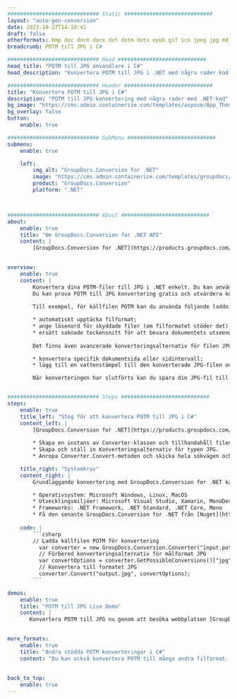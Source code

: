 ```yaml
---
############################# Static ############################
layout: "auto-gen-conversion"
date: 2023-10-27T14:19:41
draft: false
otherformats: bmp doc docm docx dot dotm dotx epub gif ico jpeg jpg md odt ott pdf png psd rtf tex tif tiff txt xps
breadcrumb: POTM till JPG i C#

############################# Head ############################
head_title: "POTM till JPG omvandlare i C#"
head_description: "Konvertera POTM till JPG i .NET med några rader kod. Använd GroupDocs Document Conversion API för att konvertera över 160 filformat."

############################# Header ############################
title: "Konvertera POTM till JPG i C#"
description: "POTM till JPG konvertering med några rader med .NET-kod"
bg_image: "https://cms.admin.containerize.com/templates/aspose/App_Themes/V3/images/bg/header1.png"
bg_overlay: false
button:
    enable: true

############################# SubMenu ############################
submenu:
    enable: true

    left:
        img_alt: "GroupDocs.Conversion for .NET"
        image: "https://cms.admin.containerize.com/templates/groupdocs/images/product-logos/90x90-noborder/groupdocs-conversion-net.png"
        product: "GroupDocs.Conversion"
        platform: ".NET"



############################# About ############################
about:
    enable: true
    title: "Om GroupDocs.Conversion for .NET API"
    content: |
        [GroupDocs.Conversion for .NET](https://products.groupdocs.com/conversion/net/) kan användas för att konvertera Microsoft Word, Excel, PowerPoint, PDF, Visio och andra format. GroupDocs.Conversion är ett fristående API som är lämpligt för back-end och interna system där hög prestanda krävs. Det beror inte på någon programvara som Microsoft eller Open Office.
    

overview:
    enable: true
    content: |
        Konvertera dina POTM-filer till JPG i .NET enkelt. Du kan använda bara ett par C# kodrader i valfri plattform som du vill, som - Windows, Linux, macOS.
        Du kan prova POTM till JPG konvertering gratis och utvärdera konverteringsresultatens kvalitet. Tillsammans med enkla filkonverteringsscenarier kan du prova mer avancerade alternativ för att ladda källfilen POTM och för att spara resultatet JPG. 
        
        Till exempel, för källfilen POTM kan du använda följande laddningsalternativ:

        * automatiskt upptäcka filformat;
        * ange lösenord för skyddade filer (om filformatet stöder det);
        * ersätt saknade teckensnitt för att bevara dokumentets utseende.
        
        Det finns även avancerade konverteringsalternativ för filen JPG:

        * konvertera specifik dokumentsida eller sidintervall;
        * lägg till en vattenstämpel till den konverterade JPG-filen och många fler.

        När konverteringen har slutförts kan du spara din JPG-fil till den lokala filsökvägen eller någon tredje parts lagring som FTP, Amazon S3, Google Drive, Dropbox etc. Observera - för att konvertera POTM till {{ TO}} det finns inget behov av någon ytterligare programvara installerad - som MS Office, Open Office, Adobe Acrobat Reader etc.


############################# Steps ############################
steps:
    enable: true
    title_left: "Steg för att konvertera POTM till JPG i C#"
    content_left: |
        [GroupDocs.Conversion for .NET](https://products.groupdocs.com/conversion/net/) gör det enkelt för utvecklare att konvertera en POTM-fil till JPG med några rader kod.
        
        * Skapa en instans av Converter-klassen och tillhandahåll filen POTM med den fullständiga sökvägen
        * Skapa och ställ in Konverteringsalternativ för typen JPG.
        * Anropa Converter.Convert-metoden och skicka hela sökvägen och formatet (JPG) som en parameter

    title_right: "Systemkrav"
    content_right: |
        Grundläggande konvertering med GroupDocs.Conversion for .NET kan göras med bara några enkla steg. Våra API:er stöds på alla större plattformar och operativsystem. Innan du kör koden nedan, se till att du har följande förutsättningar installerade på ditt system.

        * Operativsystem: Microsoft Windows, Linux, MacOS
        * Utvecklingsmiljöer: Microsoft Visual Studio, Xamarin, MonoDevelop
        * Frameworks: .NET Framework, .NET Standard, .NET Core, Mono
        * Få den senaste GroupDocs.Conversion for .NET från [Nuget](https://www.nuget.org/packages/groupdocs.conversion)
         
    code: |
        ```csharp    
        // Ladda källfilen POTM för konvertering
          var converter = new GroupDocs.Conversion.Converter("input.potm");
          // Förbered konverteringsalternativ för målformat JPG
          var convertOptions = converter.GetPossibleConversions()["jpg"].ConvertOptions;
          // Konvertera till formatet JPG
          converter.Convert("output.jpg", convertOptions);
        ```

demos:
    enable: true
    title: "POTM till JPG Live Demo"
    content: |
       Konvertera POTM till JPG nu genom att besöka webbplatsen [GroupDocs.Conversion App](https://products.groupdocs.app/conversion/family). Onlinedemo har följande fördelar
          

more_formats:
    enable: true
    title: "Andra stödda POTM konverteringar i C#"
    content: "Du kan också konvertera POTM till många andra filformat. Se listan nedan."
       
       
back_to_top:
    enable: true
---
```

